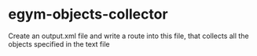 # egym-objects-collector
Create an output.xml file and write a route into this file, that collects all the objects specified in the text file

